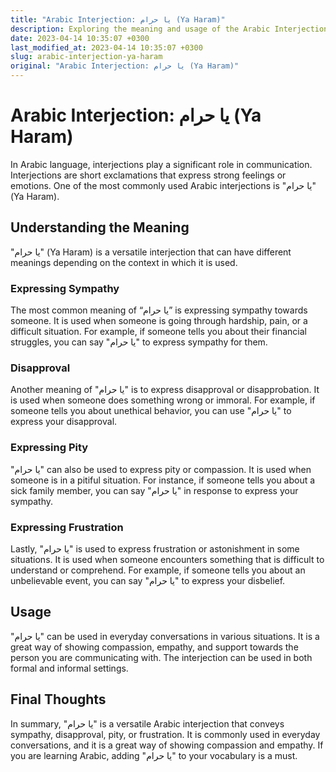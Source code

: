 ```yaml
---
title: "Arabic Interjection: يا حرام (Ya Haram)"
description: Exploring the meaning and usage of the Arabic Interjection "Ya Haram"
date: 2023-04-14 10:35:07 +0300
last_modified_at: 2023-04-14 10:35:07 +0300
slug: arabic-interjection-ya-haram
original: "Arabic Interjection: يا حرام (Ya Haram)"
---
```

# Arabic Interjection: يا حرام (Ya Haram)

In Arabic language, interjections play a significant role in communication. Interjections are short exclamations that express strong feelings or emotions. One of the most commonly used Arabic interjections is "يا حرام" (Ya Haram).

## Understanding the Meaning

"يا حرام" (Ya Haram) is a versatile interjection that can have different meanings depending on the context in which it is used. 

### Expressing Sympathy 

The most common meaning of “يا حرام” is expressing sympathy towards someone. It is used when someone is going through hardship, pain, or a difficult situation. For example, if someone tells you about their financial struggles, you can say "يا حرام" to express sympathy for them.

### Disapproval 

Another meaning of "يا حرام" is to express disapproval or disapprobation. It is used when someone does something wrong or immoral. For example, if someone tells you about unethical behavior, you can use "يا حرام" to express your disapproval.

### Expressing Pity 

"يا حرام" can also be used to express pity or compassion. It is used when someone is in a pitiful situation. For instance, if someone tells you about a sick family member, you can say "يا حرام" in response to express your sympathy.

### Expressing Frustration 

Lastly, "يا حرام" is used to express frustration or astonishment in some situations. It is used when someone encounters something that is difficult to understand or comprehend. For example, if someone tells you about an unbelievable event, you can say "يا حرام" to express your disbelief.

## Usage 

"يا حرام" can be used in everyday conversations in various situations. It is a great way of showing compassion, empathy, and support towards the person you are communicating with. The interjection can be used in both formal and informal settings.

## Final Thoughts 

In summary, "يا حرام" is a versatile Arabic interjection that conveys sympathy, disapproval, pity, or frustration. It is commonly used in everyday conversations, and it is a great way of showing compassion and empathy. If you are learning Arabic, adding "يا حرام" to your vocabulary is a must.